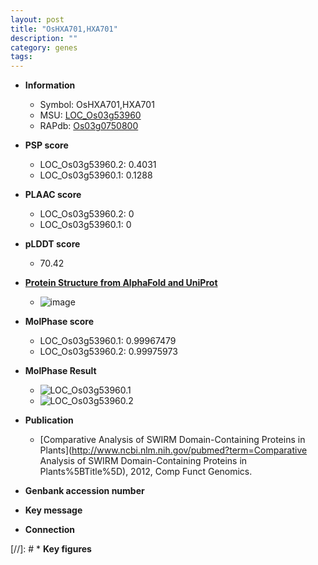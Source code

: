 ```yaml
---
layout: post
title: "OsHXA701,HXA701"
description: ""
category: genes
tags: 
---
```


* **Information**  
    + Symbol: OsHXA701,HXA701  
    + MSU: [LOC_Os03g53960](http://rice.plantbiology.msu.edu/cgi-bin/ORF_infopage.cgi?orf=LOC_Os03g53960)  
    + RAPdb: [Os03g0750800](http://rapdb.dna.affrc.go.jp/viewer/gbrowse_details/irgsp1?name=Os03g0750800)  

* **PSP score**  
    + LOC_Os03g53960.2: 0.4031 
    + LOC_Os03g53960.1: 0.1288 

* **PLAAC score**  
    + LOC_Os03g53960.2: 0 
    + LOC_Os03g53960.1: 0 

* **pLDDT score**
    + 70.42

* **[Protein Structure from AlphaFold and UniProt](https://www.uniprot.org/uniprotkb/Q75LL6/entry#structure)**
    + ![image](https://ricepsp.github.io/images/Q7/AF-Q75LL6-F1.png)

* **MolPhase score**
    + LOC_Os03g53960.1: 0.99967479
    + LOC_Os03g53960.2: 0.99975973

* **MolPhase Result**
    + ![LOC_Os03g53960.1](https://304243504.github.io/Pictures/LOC_Os03g/LOC_Os03g53960.1.png)
    + ![LOC_Os03g53960.2](https://304243504.github.io/Pictures/LOC_Os03g/LOC_Os03g53960.2.png)

* **Publication**  
    + [Comparative Analysis of SWIRM Domain-Containing Proteins in Plants](http://www.ncbi.nlm.nih.gov/pubmed?term=Comparative Analysis of SWIRM Domain-Containing Proteins in Plants%5BTitle%5D), 2012, Comp Funct Genomics.

* **Genbank accession number**  

* **Key message**  

* **Connection**  

[//]: # * **Key figures**  


